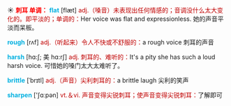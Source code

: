☀ <font color="red">**刺耳 单调：**</font>
<font color="sky blue">**flat**</font> [flæt] 
<font color="#c00000">adj.（嗓音）未表现出任何情感的；音调没什么太大变化的。即平淡的；单调的：</font>Her voice was flat and expressionless. 她的声音平淡而呆板。

<font color="sky blue">**rough**</font> [rʌf] 
<font color="#c00000">adj.（听起来）令人不快或不舒服的：</font>a rough voice 刺耳的声音
           
<font color="sky blue">**harsh**</font> [hɑ:ʃ; 美 hɑ:rʃ]
<font color="#c00000">adj. 刺耳的、难听的：</font>It's a pity she has such a loud harsh voice. 可惜她的嗓门太大太难听了。
           
<font color="sky blue">**brittle**</font> [ˈbrɪtl]
<font color="#c00000">adj.（声音）尖利刺耳的：</font>a brittle laugh 尖利的笑声

<font color="sky blue">**sharpen**</font> ['ʃɑːpən] 
<font color="#c00000">vt.＆vi. 声音变得尖锐刺耳；使声音变得尖锐刺耳：</font>了解即可
